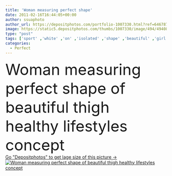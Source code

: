 ```yaml
---
title: 'Woman measuring perfect shape'
date: 2011-02-16T16:44:05+00:00
author: ssuaphoto
author_url: https://depositphotos.com/portfolio-1007330.html?ref=64678756
image: https://static5.depositphotos.com/thumbs/1007330/image/494/4940898/api_thumb_450.jpg?forcejpeg=true
type: "post"
tags: ['sport' ,'white' ,'on' ,'isolated' ,'shape' ,'beautiful' ,'girl' ,'female' ,'people' ,'women' ,'beauty' ,'sports' ,'health' ,'healthy' ,'diet' ,'lifestyles' ,'care' ,'eating' ,'line' ,'nutrition' ,'skin' ,'concept' ,'figure' ,'woman' ,'measuring' ,'measure' ,'measurement' ,'lifestyle' ,'weight' ,'body' ,'belly' ,'Dieting' ,'fat' ,'fit' ,'fitness' ,'tape' ,'waist' ,'gym' ,'exercise' ,'leg' ,'vitamins' ,'perfect' ,'fitting' ,'training' ,'calories' ,'losing' ,'loss' ,'thigh' ,'slim' ,'waistline' ]
categories: 
  - Perfect
---
```

<div aling="center">
            <font size="60"> Woman measuring perfect shape of beautiful thigh healthy lifestyles concept</font>   
</div>
<div>
    <a href='https://depositphotos.com/4940898/stock-photo-woman-measuring-perfect-shape.html?ref=64678756' target=_blank > Go "Depositphotos" to get lage size of this picture ->
        <img href='https://depositphotos.com/4940898/stock-photo-woman-measuring-perfect-shape.html?ref=64678756' src='https://static5.depositphotos.com/1007330/494/i/950/depositphotos_4940898-stock-photo-woman-measuring-perfect-shape.jpg?forcejpeg=true' alt='Woman measuring perfect shape of beautiful thigh healthy lifestyles concept' >
    </a>
</div>
